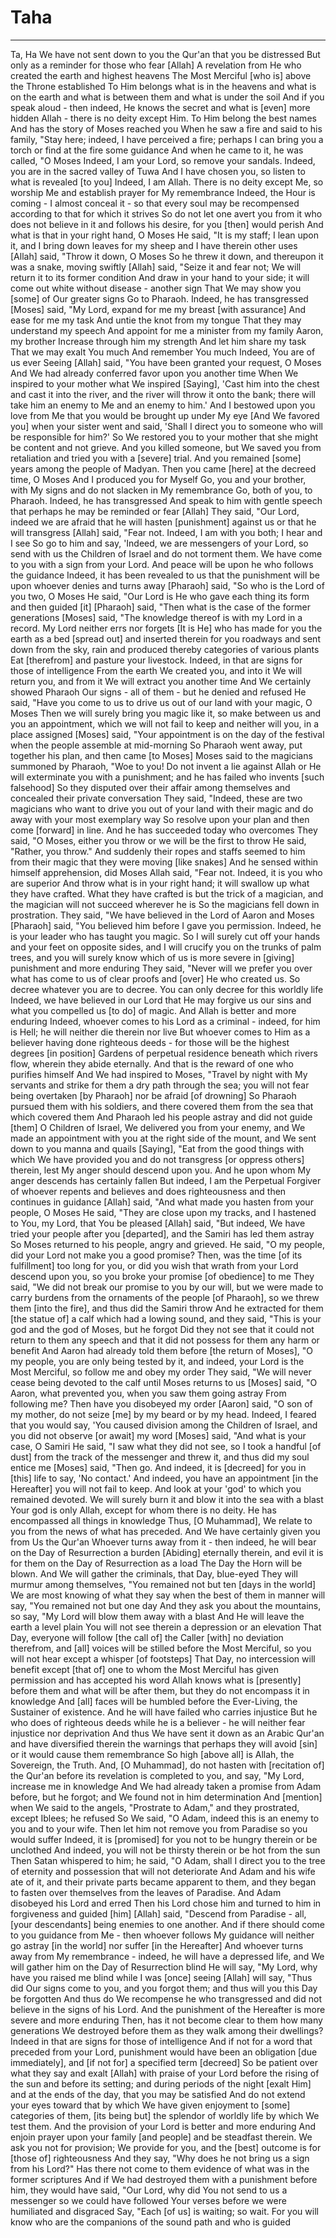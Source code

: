 # Taha
---
Ta, Ha
We have not sent down to you the Qur'an that you be distressed
But only as a reminder for those who fear [Allah]
A revelation from He who created the earth and highest heavens
The Most Merciful [who is] above the Throne established
To Him belongs what is in the heavens and what is on the earth and what is between them and what is under the soil
And if you speak aloud - then indeed, He knows the secret and what is [even] more hidden
Allah - there is no deity except Him. To Him belong the best names
And has the story of Moses reached you
When he saw a fire and said to his family, "Stay here; indeed, I have perceived a fire; perhaps I can bring you a torch or find at the fire some guidance
And when he came to it, he was called, "O Moses
Indeed, I am your Lord, so remove your sandals. Indeed, you are in the sacred valley of Tuwa
And I have chosen you, so listen to what is revealed [to you]
Indeed, I am Allah. There is no deity except Me, so worship Me and establish prayer for My remembrance
Indeed, the Hour is coming - I almost conceal it - so that every soul may be recompensed according to that for which it strives
So do not let one avert you from it who does not believe in it and follows his desire, for you [then] would perish
And what is that in your right hand, O Moses
He said, "It is my staff; I lean upon it, and I bring down leaves for my sheep and I have therein other uses
[Allah] said, "Throw it down, O Moses
So he threw it down, and thereupon it was a snake, moving swiftly
[Allah] said, "Seize it and fear not; We will return it to its former condition
And draw in your hand to your side; it will come out white without disease - another sign
That We may show you [some] of Our greater signs
Go to Pharaoh. Indeed, he has transgressed
[Moses] said, "My Lord, expand for me my breast [with assurance]
And ease for me my task
And untie the knot from my tongue
That they may understand my speech
And appoint for me a minister from my family
Aaron, my brother
Increase through him my strength
And let him share my task
That we may exalt You much
And remember You much
Indeed, You are of us ever Seeing
[Allah] said, "You have been granted your request, O Moses
And We had already conferred favor upon you another time
When We inspired to your mother what We inspired
[Saying], 'Cast him into the chest and cast it into the river, and the river will throw it onto the bank; there will take him an enemy to Me and an enemy to him.' And I bestowed upon you love from Me that you would be brought up under My eye
[And We favored you] when your sister went and said, 'Shall I direct you to someone who will be responsible for him?' So We restored you to your mother that she might be content and not grieve. And you killed someone, but We saved you from retaliation and tried you with a [severe] trial. And you remained [some] years among the people of Madyan. Then you came [here] at the decreed time, O Moses
And I produced you for Myself
Go, you and your brother, with My signs and do not slacken in My remembrance
Go, both of you, to Pharaoh. Indeed, he has transgressed
And speak to him with gentle speech that perhaps he may be reminded or fear [Allah]
They said, "Our Lord, indeed we are afraid that he will hasten [punishment] against us or that he will transgress
[Allah] said, "Fear not. Indeed, I am with you both; I hear and I see
So go to him and say, 'Indeed, we are messengers of your Lord, so send with us the Children of Israel and do not torment them. We have come to you with a sign from your Lord. And peace will be upon he who follows the guidance
Indeed, it has been revealed to us that the punishment will be upon whoever denies and turns away
[Pharaoh] said, "So who is the Lord of you two, O Moses
He said, "Our Lord is He who gave each thing its form and then guided [it]
[Pharaoh] said, "Then what is the case of the former generations
[Moses] said, "The knowledge thereof is with my Lord in a record. My Lord neither errs nor forgets
[It is He] who has made for you the earth as a bed [spread out] and inserted therein for you roadways and sent down from the sky, rain and produced thereby categories of various plants
Eat [therefrom] and pasture your livestock. Indeed, in that are signs for those of intelligence
From the earth We created you, and into it We will return you, and from it We will extract you another time
And We certainly showed Pharaoh Our signs - all of them - but he denied and refused
He said, "Have you come to us to drive us out of our land with your magic, O Moses
Then we will surely bring you magic like it, so make between us and you an appointment, which we will not fail to keep and neither will you, in a place assigned
[Moses] said, "Your appointment is on the day of the festival when the people assemble at mid-morning
So Pharaoh went away, put together his plan, and then came [to Moses]
Moses said to the magicians summoned by Pharaoh, "Woe to you! Do not invent a lie against Allah or He will exterminate you with a punishment; and he has failed who invents [such falsehood]
So they disputed over their affair among themselves and concealed their private conversation
They said, "Indeed, these are two magicians who want to drive you out of your land with their magic and do away with your most exemplary way
So resolve upon your plan and then come [forward] in line. And he has succeeded today who overcomes
They said, "O Moses, either you throw or we will be the first to throw
He said, "Rather, you throw." And suddenly their ropes and staffs seemed to him from their magic that they were moving [like snakes]
And he sensed within himself apprehension, did Moses
Allah said, "Fear not. Indeed, it is you who are superior
And throw what is in your right hand; it will swallow up what they have crafted. What they have crafted is but the trick of a magician, and the magician will not succeed wherever he is
So the magicians fell down in prostration. They said, "We have believed in the Lord of Aaron and Moses
[Pharaoh] said, "You believed him before I gave you permission. Indeed, he is your leader who has taught you magic. So I will surely cut off your hands and your feet on opposite sides, and I will crucify you on the trunks of palm trees, and you will surely know which of us is more severe in [giving] punishment and more enduring
They said, "Never will we prefer you over what has come to us of clear proofs and [over] He who created us. So decree whatever you are to decree. You can only decree for this worldly life
Indeed, we have believed in our Lord that He may forgive us our sins and what you compelled us [to do] of magic. And Allah is better and more enduring
Indeed, whoever comes to his Lord as a criminal - indeed, for him is Hell; he will neither die therein nor live
But whoever comes to Him as a believer having done righteous deeds - for those will be the highest degrees [in position]
Gardens of perpetual residence beneath which rivers flow, wherein they abide eternally. And that is the reward of one who purifies himself
And We had inspired to Moses, "Travel by night with My servants and strike for them a dry path through the sea; you will not fear being overtaken [by Pharaoh] nor be afraid [of drowning]
So Pharaoh pursued them with his soldiers, and there covered them from the sea that which covered them
And Pharaoh led his people astray and did not guide [them]
O Children of Israel, We delivered you from your enemy, and We made an appointment with you at the right side of the mount, and We sent down to you manna and quails
[Saying], "Eat from the good things with which We have provided you and do not transgress [or oppress others] therein, lest My anger should descend upon you. And he upon whom My anger descends has certainly fallen
But indeed, I am the Perpetual Forgiver of whoever repents and believes and does righteousness and then continues in guidance
[Allah] said, "And what made you hasten from your people, O Moses
He said, "They are close upon my tracks, and I hastened to You, my Lord, that You be pleased
[Allah] said, "But indeed, We have tried your people after you [departed], and the Samiri has led them astray
So Moses returned to his people, angry and grieved. He said, "O my people, did your Lord not make you a good promise? Then, was the time [of its fulfillment] too long for you, or did you wish that wrath from your Lord descend upon you, so you broke your promise [of obedience] to me
They said, "We did not break our promise to you by our will, but we were made to carry burdens from the ornaments of the people [of Pharaoh], so we threw them [into the fire], and thus did the Samiri throw
And he extracted for them [the statue of] a calf which had a lowing sound, and they said, "This is your god and the god of Moses, but he forgot
Did they not see that it could not return to them any speech and that it did not possess for them any harm or benefit
And Aaron had already told them before [the return of Moses], "O my people, you are only being tested by it, and indeed, your Lord is the Most Merciful, so follow me and obey my order
They said, "We will never cease being devoted to the calf until Moses returns to us
[Moses] said, "O Aaron, what prevented you, when you saw them going astray
From following me? Then have you disobeyed my order
[Aaron] said, "O son of my mother, do not seize [me] by my beard or by my head. Indeed, I feared that you would say, 'You caused division among the Children of Israel, and you did not observe [or await] my word
[Moses] said, "And what is your case, O Samiri
He said, "I saw what they did not see, so I took a handful [of dust] from the track of the messenger and threw it, and thus did my soul entice me
[Moses] said, "Then go. And indeed, it is [decreed] for you in [this] life to say, 'No contact.' And indeed, you have an appointment [in the Hereafter] you will not fail to keep. And look at your 'god' to which you remained devoted. We will surely burn it and blow it into the sea with a blast
Your god is only Allah, except for whom there is no deity. He has encompassed all things in knowledge
Thus, [O Muhammad], We relate to you from the news of what has preceded. And We have certainly given you from Us the Qur'an
Whoever turns away from it - then indeed, he will bear on the Day of Resurrection a burden
[Abiding] eternally therein, and evil it is for them on the Day of Resurrection as a load
The Day the Horn will be blown. And We will gather the criminals, that Day, blue-eyed
They will murmur among themselves, "You remained not but ten [days in the world]
We are most knowing of what they say when the best of them in manner will say, "You remained not but one day
And they ask you about the mountains, so say, "My Lord will blow them away with a blast
And He will leave the earth a level plain
You will not see therein a depression or an elevation
That Day, everyone will follow [the call of] the Caller [with] no deviation therefrom, and [all] voices will be stilled before the Most Merciful, so you will not hear except a whisper [of footsteps]
That Day, no intercession will benefit except [that of] one to whom the Most Merciful has given permission and has accepted his word
Allah knows what is [presently] before them and what will be after them, but they do not encompass it in knowledge
And [all] faces will be humbled before the Ever-Living, the Sustainer of existence. And he will have failed who carries injustice
But he who does of righteous deeds while he is a believer - he will neither fear injustice nor deprivation
And thus We have sent it down as an Arabic Qur'an and have diversified therein the warnings that perhaps they will avoid [sin] or it would cause them remembrance
So high [above all] is Allah, the Sovereign, the Truth. And, [O Muhammad], do not hasten with [recitation of] the Qur'an before its revelation is completed to you, and say, "My Lord, increase me in knowledge
And We had already taken a promise from Adam before, but he forgot; and We found not in him determination
And [mention] when We said to the angels, "Prostrate to Adam," and they prostrated, except Iblees; he refused
So We said, "O Adam, indeed this is an enemy to you and to your wife. Then let him not remove you from Paradise so you would suffer
Indeed, it is [promised] for you not to be hungry therein or be unclothed
And indeed, you will not be thirsty therein or be hot from the sun
Then Satan whispered to him; he said, "O Adam, shall I direct you to the tree of eternity and possession that will not deteriorate
And Adam and his wife ate of it, and their private parts became apparent to them, and they began to fasten over themselves from the leaves of Paradise. And Adam disobeyed his Lord and erred
Then his Lord chose him and turned to him in forgiveness and guided [him]
[Allah] said, "Descend from Paradise - all, [your descendants] being enemies to one another. And if there should come to you guidance from Me - then whoever follows My guidance will neither go astray [in the world] nor suffer [in the Hereafter]
And whoever turns away from My remembrance - indeed, he will have a depressed life, and We will gather him on the Day of Resurrection blind
He will say, "My Lord, why have you raised me blind while I was [once] seeing
[Allah] will say, "Thus did Our signs come to you, and you forgot them; and thus will you this Day be forgotten
And thus do We recompense he who transgressed and did not believe in the signs of his Lord. And the punishment of the Hereafter is more severe and more enduring
Then, has it not become clear to them how many generations We destroyed before them as they walk among their dwellings? Indeed in that are signs for those of intelligence
And if not for a word that preceded from your Lord, punishment would have been an obligation [due immediately], and [if not for] a specified term [decreed]
So be patient over what they say and exalt [Allah] with praise of your Lord before the rising of the sun and before its setting; and during periods of the night [exalt Him] and at the ends of the day, that you may be satisfied
And do not extend your eyes toward that by which We have given enjoyment to [some] categories of them, [its being but] the splendor of worldly life by which We test them. And the provision of your Lord is better and more enduring
And enjoin prayer upon your family [and people] and be steadfast therein. We ask you not for provision; We provide for you, and the [best] outcome is for [those of] righteousness
And they say, "Why does he not bring us a sign from his Lord?" Has there not come to them evidence of what was in the former scriptures
And if We had destroyed them with a punishment before him, they would have said, "Our Lord, why did You not send to us a messenger so we could have followed Your verses before we were humiliated and disgraced
Say, "Each [of us] is waiting; so wait. For you will know who are the companions of the sound path and who is guided

